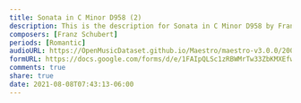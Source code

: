 ```yaml
---
title: Sonata in C Minor D958 (2)
description: This is the description for Sonata in C Minor D958 by Franz Schubert
composers: [Franz Schubert]
periods: [Romantic]
audioURL: https://OpenMusicDataset.github.io/Maestro/maestro-v3.0.0/2004/MIDI-Unprocessed_XP_06_R2_2004_01_ORIG_MID--AUDIO_06_R2_2004_02_Track02_wav.midi
formURL: https://docs.google.com/forms/d/e/1FAIpQLSc1zRBWMrTw33ZbKMXEfw6jFpSBqb4Fn9lka3tFq4eDorie2g/viewform
comments: true
share: true
date: 2021-08-08T07:43:13-06:00
---
```

